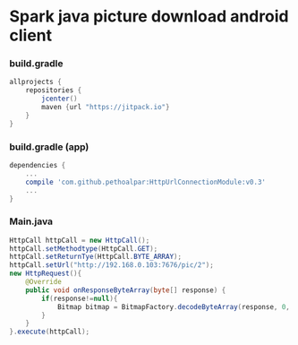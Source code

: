 <h1>Spark java picture download android client</h1>

<h3>build.gradle</h3>

```gradle
allprojects {
    repositories {
        jcenter()
        maven {url "https://jitpack.io"}
    }
}
```

<h3>build.gradle (app)</h3>

```gradle
dependencies {
    ...
    compile 'com.github.pethoalpar:HttpUrlConnectionModule:v0.3'
    ...
}
```

<h3>Main.java</h3>

```java
HttpCall httpCall = new HttpCall();
httpCall.setMethodtype(HttpCall.GET);
httpCall.setReturnTye(HttpCall.BYTE_ARRAY);
httpCall.setUrl("http://192.168.0.103:7676/pic/2");
new HttpRequest(){
    @Override
    public void onResponseByteArray(byte[] response) {
        if(response!=null){
            Bitmap bitmap = BitmapFactory.decodeByteArray(response, 0, response.length);            
        }
    }
}.execute(httpCall);
```

